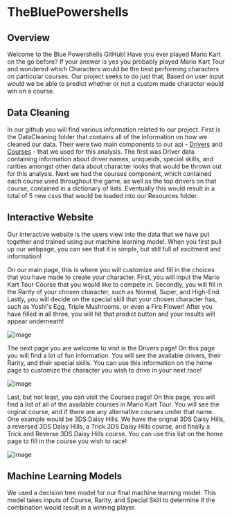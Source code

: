 # TheBluePowershells
## Overview
Welcome to the Blue Powershells GitHub! Have you ever played Mario Kart on the go before? If your answer is yes you probably played Mario Kart Tour and wondered which Characters would be the best performing characters on particular courses. Our project seeks to do just that; Based on user input would we be able to predict whether or not a custom made character would win on a course. 

## Data Cleaning
In our github you will find various information related to our project. First is the DataCleaning folder that contains all of the information on how we cleaned our data. Their were two main components to our api - [Drivers](https://mario-kart-tour-api.herokuapp.com/api/v1/drivers) and [Courses](https://mario-kart-tour-api.herokuapp.com/api/v1/courses) - that we used for this analysis. The first was Driver data containing information about driver names, uniqueids, special skills, and rarities amongst other data about character looks that would be thrown out for this analysis. Next we had the courses component, which contained each course used throughout the game, as well as the top drivers on that course, contained in a dictionary of lists. Eventually this would result in a total of 5 new csvs that would be loaded into our Resources folder.

## Interactive Website
Our interactive website is the users view into the data that we have put together and trained using our machine learning model. When you first pull up our webpage, you can see that it is simple, but still full of excitment and information! 

On our main page, this is where you will customize and fill in the choices that you have made to create your character. First, you will input the Mario Kart Tour Course that you would like to compete in. Secondly, you will fill in the Rarity of your chosen character, such as Normal, Super, and High-End. Lastly, you will decide on the special skill that your chosen character has, such as Yoshi's Egg, Triple Mushrooms, or even a Fire Flower! After you have filled in all three, you will hit that predict button and your results will appear underneath! 

![image](https://user-images.githubusercontent.com/96198468/171279061-890c0ba2-266d-4cb7-baf9-41ce29b14c40.png)

The next page you are welcome to visit is the Drivers page! On this page you will find a lot of fun information. You will see the available drivers, their Rarity, and their special skills. You can use this information on the home page to customize the character you wish to drive in your next race! 

![image](https://user-images.githubusercontent.com/96198468/171279327-437d8492-2f8f-47c7-a4c0-cb7b8473cafb.png)

Last, but not least, you can visit the Courses page! On this page,  you will find a list of all of the available courses in Mario Kart Tour. You will see the orginal course, and if there are any alternative courses under that name. One example would be 3DS Daisy Hills. We have the orignal 3DS Daisy Hills, a reversed 3DS Daisy Hills, a Trick 3DS Daisy Hills course, and finally a Trick and Reverse 3DS Daisy Hills course. You can use this list on the home page to fill in the course you wish to race! 

![image](https://user-images.githubusercontent.com/96198468/171280190-9a2665d6-ac72-42b6-a2d2-77aa0f65f2d5.png)

## Machine Learning Models

We used a decision tree model for our final machine learning model. This model takes inputs of Course, Rarity, and Special Skill to determine if the combination would result in a winning player. 

